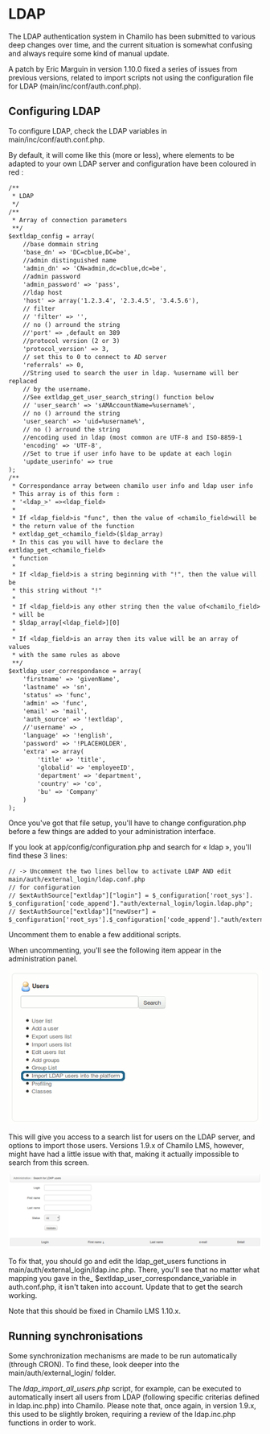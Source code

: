 # LDAP

The LDAP authentication system in Chamilo has been submitted to various deep changes over time, and the current situation is somewhat confusing and always require some kind of manual update.

A patch by Eric Marguin in version 1.10.0 fixed a series of issues from previous versions, related to import scripts not using the configuration file for LDAP \(main/inc/conf/auth.conf.php\).

## Configuring LDAP

To configure LDAP, check the LDAP variables in main/inc/conf/auth.conf.php.

By default, it will come like this \(more or less\), where elements to be adapted to your own LDAP server and configuration have been coloured in red :

```text
/**
 * LDAP
 */
/**
 * Array of connection parameters
 **/
$extldap_config = array(
    //base dommain string
    'base_dn' => 'DC=cblue,DC=be',
    //admin distinguished name
    'admin_dn' => 'CN=admin,dc=cblue,dc=be',
    //admin password
    'admin_password' => 'pass',
    //ldap host
    'host' => array('1.2.3.4', '2.3.4.5', '3.4.5.6'),
    // filter
    // 'filter' => '',
    // no () arround the string
    //'port' => ,default on 389
    //protocol version (2 or 3)
    'protocol_version' => 3,
    // set this to 0 to connect to AD server
    'referrals' => 0,
    //String used to search the user in ldap. %username will ber replaced
    // by the username.
    //See extldap_get_user_search_string() function below
    // 'user_search' => 'sAMAccountName=%username%',
    // no () arround the string
    'user_search' => 'uid=%username%',
    // no () arround the string
    //encoding used in ldap (most common are UTF-8 and ISO-8859-1
    'encoding' => 'UTF-8',
    //Set to true if user info have to be update at each login
    'update_userinfo' => true
);
/**
 * Correspondance array between chamilo user info and ldap user info
 * This array is of this form :
 * '<ldap_>' =><ldap_field>
 *
 * If <ldap_field>is "func", then the value of <chamilo_field>will be
 * the return value of the function
 * extldap_get_<chamilo_field>($ldap_array)
 * In this cas you will have to declare the extldap_get_<chamilo_field>
 * function
 *
 * If <ldap_field>is a string beginning with "!", then the value will be
 * this string without "!"
 *
 * If <ldap_field>is any other string then the value of<chamilo_field>
 * will be
 * $ldap_array[<ldap_field>][0]
 *
 * If <ldap_field>is an array then its value will be an array of values
 * with the same rules as above
 **/
$extldap_user_correspondance = array(
    'firstname' => 'givenName',
    'lastname' => 'sn',
    'status' => 'func',
    'admin' => 'func',
    'email' => 'mail',
    'auth_source' => '!extldap',
    //'username' => ,
    'language' => '!english',
    'password' => '!PLACEHOLDER',
    'extra' => array(
        'title' => 'title',
        'globalid' => 'employeeID',
        'department' => 'department',
        'country' => 'co',
        'bu' => 'Company'
    )
);
```

Once you've got that file setup, you'll have to change configuration.php before a few things are added to your administration interface.

If you look at app/config/configuration.php and search for « ldap », you'll find these 3 lines:

```text
// -> Uncomment the two lines bellow to activate LDAP AND edit main/auth/external_login/ldap.conf.php 
// for configuration
// $extAuthSource["extldap"]["login"] = $_configuration['root_sys']. $_configuration['code_append']."auth/external_login/login.ldap.php";
// $extAuthSource["extldap"]["newUser"] = $_configuration['root_sys'].$_configuration['code_append']."auth/external_login/newUser.ldap.php";
```

Uncomment them to enable a few additional scripts.

When uncommenting, you'll see the following item appear in the administration panel.

![](../../.gitbook/assets/image2%20%2810%29.png)

This will give you access to a search list for users on the LDAP server, and options to import those users. Versions 1.9.x of Chamilo LMS, however, might have had a little issue with that, making it actually impossible to search from this screen.

![](../../.gitbook/assets/image3%20%2810%29.png)

To fix that, you should go and edit the ldap_get\_users functions in main/auth/external\_login/ldap.inc.php. There, you'll see that no matter what mapping you gave in the_ $extldap\_user\_correspondance\_variable in auth.conf.php, it isn't taken into account. Update that to get the search working.

Note that this should be fixed in Chamilo LMS 1.10.x.

## Running synchronisations

Some synchronization mechanisms are made to be run automatically \(through CRON\). To find these, look deeper into the main/auth/external\_login/ folder.

The _ldap\_import\_all\_users.php_ script, for example, can be executed to automatically insert all users from LDAP \(following specific criterias defined in ldap.inc.php\) into Chamilo. Please note that, once again, in version 1.9.x, this used to be slightly broken, requiring a review of the ldap.inc.php functions in order to work.

